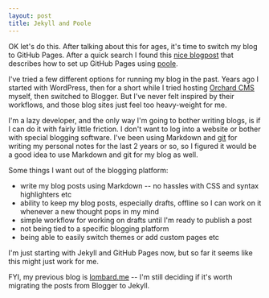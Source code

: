 ```yaml
---
layout: post
title: Jekyll and Poole
---
```


OK let's do this. After talking about this for ages, it's time to switch my blog to GitHub Pages. After a quick search I found this [nice blogpost](http://joshualande.com/jekyll-github-pages-poole/) that describes how to set up GitHub Pages using [poole](https://github.com/poole/poole).

I've tried a few different options for running my blog in the past. Years ago I started with WordPress, then for a short while I tried hosting [Orchard CMS](http://orchardproject.net/) myself, then switched to Blogger. But I've never felt inspired by their workflows, and those blog sites just feel too heavy-weight for me.

I'm a lazy developer, and the only way I'm going to bother writing blogs, is if I can do it with fairly little friction. I don't want to log into a website or bother with special blogging software. I've been using Markdown and [git](https://bitbucket.org/) for writing my personal notes for the last 2 years or so, so I figured it would be a good idea to use Markdown and git for my blog as well.

Some things I want out of the blogging platform:

- write my blog posts using Markdown -- no hassles with CSS and syntax highlighters etc
- ability to keep my blog posts, especially drafts, offline so I can work on it whenever a new thought pops in my mind
- simple workflow for working on drafts until I'm ready to publish a post
- not being tied to a specific blogging platform
- being able to easily switch themes or add custom pages etc

I'm just starting with Jekyll and GitHub Pages now, but so far it seems like this might just work for me.

FYI, my previous blog is [lombard.me](http://lombard.me) -- I'm still deciding if it's worth migrating the posts from Blogger to Jekyll.

